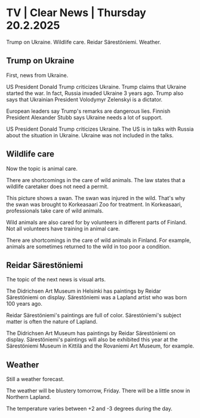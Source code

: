 # TV \| Clear News \| Thursday 20.2.2025

Trump on Ukraine. Wildlife care. Reidar Särestöniemi. Weather.

## Trump on Ukraine

First, news from Ukraine.

US President Donald Trump criticizes Ukraine. Trump claims that Ukraine started the war. In fact, Russia invaded Ukraine 3 years ago. Trump also says that Ukrainian President Volodymyr Zelenskyi is a dictator.

European leaders say Trump's remarks are dangerous lies. Finnish President Alexander Stubb says Ukraine needs a lot of support.

US President Donald Trump criticizes Ukraine. The US is in talks with Russia about the situation in Ukraine. Ukraine was not included in the talks.

## Wildlife care

Now the topic is animal care.

There are shortcomings in the care of wild animals. The law states that a wildlife caretaker does not need a permit.

This picture shows a swan. The swan was injured in the wild. That's why the swan was brought to Korkeasaari Zoo for treatment. In Korkeasaari, professionals take care of wild animals.

Wild animals are also cared for by volunteers in different parts of Finland. Not all volunteers have training in animal care.

There are shortcomings in the care of wild animals in Finland. For example, animals are sometimes returned to the wild in too poor a condition.

## Reidar Särestöniemi

The topic of the next news is visual arts.

The Didrichsen Art Museum in Helsinki has paintings by Reidar Särestöniemi on display. Särestöniemi was a Lapland artist who was born 100 years ago.

Reidar Särestöniemi's paintings are full of color. Särestöniemi's subject matter is often the nature of Lapland.

The Didrichsen Art Museum has paintings by Reidar Särestöniemi on display. Särestöniemi's paintings will also be exhibited this year at the Särestöniemi Museum in Kittilä and the Rovaniemi Art Museum, for example.

## Weather

Still a weather forecast.

The weather will be blustery tomorrow, Friday. There will be a little snow in Northern Lapland.

The temperature varies between +2 and -3 degrees during the day.

